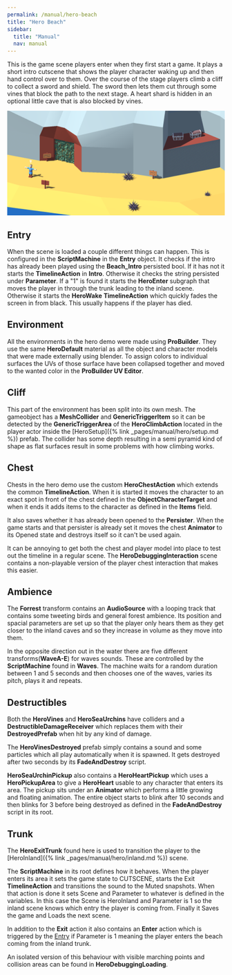 ```yaml
---
permalink: /manual/hero-beach
title: "Hero Beach"
sidebar:
  title: "Manual"
  nav: manual
---
```


This is the game scene players enter when they first start a game. It plays a short intro cutscene that shows the player character waking up and then hand control over to them. Over the course of the stage players climb a cliff to collect a sword and shield. The sword then lets them cut through some vines that block the path to the next stage. A heart shard is hidden in an optional little cave that is also blocked by vines.

<p align="center">
  <img src="/assets/images/hero/heroBeach.png" />
</p>

## Entry

When the scene is loaded a couple different things can happen. This is configured in the __ScriptMachine__ in the __Entry__ object. It checks if the intro has already been played using the __Beach_Intro__ persisted bool. If it has not it starts the __TimelineAction__ in __Intro__. Otherwise it checks the string persisted under __Parameter__. If a "1" is found it starts the __HeroEnter__ subgraph that moves the player in through the trunk leading to the inland scene. Otherwise it starts the __HeroWake__ __TimelineAction__ which quickly fades the screen in from black. This usually happens if the player has died.

## Environment

All the environments in the hero demo were made using __ProBuilder__. They use the same __HeroDefault__ material as all the object and character models that were made externally using blender. To assign colors to individual surfaces the UVs of those surface have been collapsed together and moved to the wanted color in the __ProBuilder UV Editor__.

## Cliff

This part of the environment has been split into its own mesh. The gameobject has a __MeshCollider__ and __GenericTriggerItem__ so it can be detected by the __GenericTriggerArea__ of the __HeroClimbAction__ located in the player actor inside the [HeroSetup]({% link _pages/manual/hero/setup.md %}) prefab. The collider has some depth resulting in a semi pyramid kind of shape as flat surfaces result in some problems with how climbing works.

## Chest

Chests in the hero demo use the custom __HeroChestAction__ which extends the common __TimelineAction__. When it is started it moves the character to an exact spot in front of the chest defined in the __ObjectCharacterTarget__ and when it ends it adds items to the character as defined in the __Items__ field.

It also saves whether it has already been opened to the __Persister__. When the game starts and that persister is already set it moves the chest __Animator__ to its Opened state and destroys itself so it can't be used again.

It can be annoying to get both the chest and player model into place to test out the timeline in a regular scene. The __HeroDebuggingInteraction__ scene contains a non-playable version of the player chest interaction that makes this easier.

## Ambience

The __Forrest__ transform contains an __AudioSource__ with a looping track that contains some tweeting birds and general forest ambience. Its position and spacial parameters are set up so that the player only hears them as they get closer to the inland caves and so they increase in volume as they move into them.

In the opposite direction out in the water there are five different transforms(__WaveA-E__) for waves sounds. These are controlled by the __ScriptMachine__ found in __Waves__. The machine waits for a random duration between 1 and 5 seconds and then chooses one of the waves, varies its pitch, plays it and repeats. 

## Destructibles

Both the __HeroVines__ and __HeroSeaUrchins__ have colliders and a __DestructibleDamageReceiver__ which replaces them with their __DestroyedPrefab__ when hit by any kind of damage.

The __HeroVinesDestroyed__ prefab simply contains a sound and some particles which all play automatically when it is spawned. It gets destroyed after two seconds by its __FadeAndDestroy__ script.

__HeroSeaUrchinPickup__ also contains a __HeroHeartPickup__ which uses a __HeroPickupArea__ to give a __HeroHeart__ usable to any character that enters its area. The pickup sits under an __Animator__ which performs a little growing and floating animation. The entire object starts to blink after 10 seconds and then blinks for 3 before being destroyed as defined in the __FadeAndDestroy__ script in its root.

## Trunk

The __HeroExitTrunk__ found here is used to transition the player to the [HeroInland]({% link _pages/manual/hero/inland.md %}) scene. 

The __ScriptMachine__ in its root defines how it behaves. When the player enters its area it sets the game state to CUTSCENE, starts the Exit __TimelineAction__ and transitions the sound to the Muted snapshots. When that action is done it sets Scene and Parameter to whatever is defined in the variables. In this case the Scene is HeroInland and Parameter is 1 so the inland scene knows which entry the player is coming from. Finally it Saves the game and Loads the next scene.

In addition to the __Exit__ action it also contains an __Enter__ action which is triggered by the [Entry](#entry) if Parameter is 1 meaning the player enters the beach coming from the inland trunk. 

An isolated version of this behaviour with visible marching points and collision areas can be found in __HeroDebuggingLoading__.